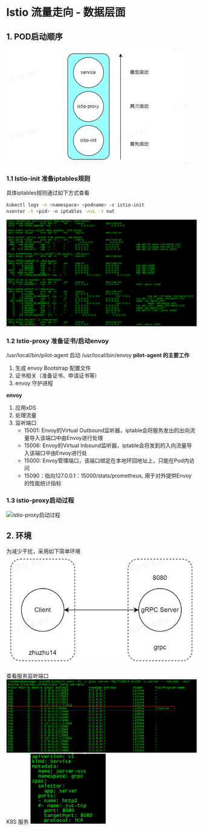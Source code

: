 # Istio 流量走向 - 数据层面

## 1. POD启动顺序

![pod启动顺序][pod启动顺序]

### 1.1 Istio-init 准备iptables规则
具体iptables规则通过如下方式查看
```bash
kubectl logs -n <namespace> <podname> -c istio-init
nsenter -t <pid> -n iptables -nvL -t nat
```
![istio-init-iptables][istio-init-iptables]

### 1.2 Istio-proxy 准备证书/启动envoy

/usr/local/bin/pilot-agent  启动 /usr/local/bin/envoy
**pilot-agent 的主要工作**
1. 生成 envoy Bootstrap 配置文件
2. 证书相关（准备证书、申请证书等）
3. envoy 守护进程

**envoy**
1. 应用xDS
2. 处理流量
3. 监听端口
    - 15001: Envoy的Virtual Outbound监听器，iptable会将服务发出的出向流量导入该端口中由Envoy进行处理
    - 15006: Envoy的Virtual Inbound监听器，iptable会将发到的入向流量导入该端口中由Envoy进行处
    - 15000: Envoy管理端口，该端口绑定在本地环回地址上，只能在Pod内访问
    - 15090：指向127.0.0.1：15000/stats/prometheus, 用于对外提供Envoy的性能统计指标

### 1.3 istio-proxy启动过程
![istio-proxy启动过程][istio-proxy启动过程]


## 2. 环境
为减少干扰，采用如下简单环境
![拓扑图][拓扑图]

查看服务监听端口
![server监听端口][server监听端口]
K8S 服务
![grpc-svc][grpc-svc]













[pod启动顺序]: ../images/pod启动顺序.jpeg
[istio-init-iptables]: ../images/istio-init-iptables.PNG
[istio-proxy启动过程]: ../images/istio-proxy启动个遇.jpeg
[拓扑图]: ../images/拓扑图.jpg
[server监听端口]: ../images/server监听端口.png
[grpc-svc]: ../images/grpc-svc.png